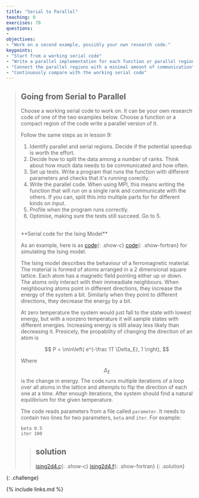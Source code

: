 ```yaml
---
title: "Serial to Parallel"
teaching: 0
exercises: 70
questions:
- 
objectives:
- "Work on a second example, possibly your own research code."
keypoints:
- "Start from a working serial code"
- "Write a parallel implementation for each function or parallel region"
- "Connect the parallel regions with a minimal amount of communication"
- "Continuously compare with the working serial code"
---
```


>## Going from Serial to Parallel
>
>Choose a working serial code to work on. It can be your own research code
>of one of the two examples below. Choose a function or a compact region
>of the code write a parallel version of it.
>
>Follow the same steps as in lesson 9:
> 1. Identify parallel and serial regions.
>    Decide if the potential speedup is worth the effort.
> 2. Decide how to split the data among a number of ranks.
>    Think about how much data needs to be communicated
>    and how often.
> 3. Set up tests. Write a program that runs the function
>    with different parameters and checks that it's
>    running corectly.
> 4. Write the parallel code. When using MPI, this means
>    writing the function that will run on a single rank
>    and communicate with the others.
>    If you can, split this into multiple parts for
>    for different kinds on input.
> 5. Profile when the program runs correctly.
> 6. Optimise, making sure the tests still succeed. Go to 5.
>
> <br/>
> **Serial code for the Ising Model**
>
> As an example, here is as 
> [code](../code/ising/ising2d4.c){: .show-c} 
> [code](../code/ising/ising2d4.f){: .show-fortran}
> for simulating the Ising model.
>
> The Ising model describes the behaviour of a ferromagnetic
> material. The material is formed of atoms arranged in a
> 2 dimensional square lattice. Each atom has a magnetic field
> pointing either up or down. The atoms only interact with their
> immeadiate neighbours. When neighbouring atoms point in 
> different directions, they increase the energy of the system
> a bit. Similarly when they point to different directions, they
> decrease the energy by a bit.
>
> At zero temperature the system would just fall to the state with
> lowest energy, but with a nonzero temperature it will sample
> states with different energies. Increasing energy is still
> alway less likely than decreasing it. Presicely, the propability
> of changing the direction of an atom is
>
> $$ P = \min\left( e^{-\frac 1T \Delta_E}, 1 \right), $$
>
> Where $$\Delta_E$$ is the change in energy.
> The code runs multiple iterations of a loop over all atoms in the
> lattice and attempts to flip the direction of each one at a time.
> After enough iterations, the system should find a natural equilibrium
> for the given temperature.
>
> The code reads parameters from a file called `parameter`. It needs
> to contain two lines for two parameters, `beta` and `iter`.
> For example:
> ~~~
> beta 0.5
> iter 100
> ~~~
> 
>
>>## solution
>>
>> [ising2d4.c](../code/ising/ising2d4_mpi.c){: .show-c} 
>> [ising2d4.f](../code/ising/ising2d4_mpi.f){: .show-fortran}
>{: .solution}
>
{: .challenge}


{% include links.md %}

